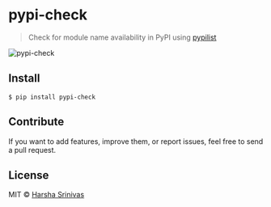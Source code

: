 # pypi-check
>Check for module name availability in PyPI using [pypilist](https://github.com/harshasrinivas/pypilist)

![pypi-check](https://github.com/harshasrinivas/pypi-check/blob/master/pypi_check.png)

## Install

```
$ pip install pypi-check
```

## Contribute

If you want to add features, improve them, or report issues, feel free to send a pull request.


## License

MIT © [Harsha Srinivas](https://harshasrinivas.me)

